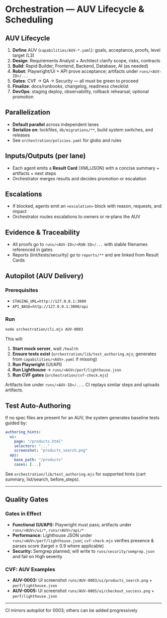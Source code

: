 # Orchestration — AUV Lifecycle & Scheduling

## AUV Lifecycle

1. **Define** AUV (`capabilities/AUV-*.yaml`): goals, acceptance, proofs, level target (L3)
2. **Design**: Requirements Analyst + Architect clarify scope, risks, contracts
3. **Build**: Rapid Builder, Frontend, Backend, Database, AI (as needed)
4. **Robot**: Playwright/UI + API prove acceptance; artifacts under `runs/<AUV-ID>/...`
5. **Gates**: CVF → QA → Security — all must be green to proceed
6. **Finalize**: docs/runbooks, changelog, readiness checklist
7. **DevOps**: staging deploy, observability, rollback rehearsal; optional promotion

## Parallelization

- **Default parallel** across independent lanes
- **Serialize on**: lockfiles, `db/migrations/**`, build system switches, and releases
- See `orchestration/policies.yaml` for globs and rules

## Inputs/Outputs (per lane)

- Each agent emits a **Result Card** (XML/JSON) with a concise summary + artifacts + next steps
- Orchestrator merges results and decides promotion or escalation

## Escalations

- If blocked, agents emit an `<escalation>` block with reason, requests, and impact
- Orchestrator routes escalations to owners or re‑plans the AUV

## Evidence & Traceability

- All proofs go to `runs/<AUV-ID>/<RUN-ID>/...` with stable filenames referenced in gates
- Reports (lint/tests/security) go to `reports/**` and are linked from Result Cards

## Autopilot (AUV Delivery)

### Prerequisites

- `STAGING_URL=http://127.0.0.1:3000`
- `API_BASE=http://127.0.0.1:3000/api`

### Run

```bash
node orchestration/cli.mjs AUV-0003
```

This will:

1. **Start mock server**, wait `/health`
2. **Ensure tests exist** (`orchestration/lib/test_authoring.mjs`; generates from `capabilities/<AUV>.yaml` if missing)
3. **Run Playwright** (UI/API)
4. **Run Lighthouse** → `runs/<AUV>/perf/lighthouse.json`
5. **Run CVF gates** (`orchestration/cvf-check.mjs`)

Artifacts live under `runs/<AUV-ID>/...`. CI replays similar steps and uploads artifacts.

## Test Auto-Authoring

If no spec files are present for an AUV, the system generates baseline tests guided by:

```yaml
authoring_hints:
  ui: 
    page: "/products.html"
    selectors: "..."
    screenshot: "products_search.png"
  api: 
    base_path: "/products"
    cases: [...]
```

See `orchestration/lib/test_authoring.mjs` for supported hints (cart summary, list/search, before_steps).

---

## Quality Gates

### Gates in Effect

- **Functional (UI/API):** Playwright must pass; artifacts under `runs/<AUV>/ui/*`, `runs/<AUV>/api/*`
- **Performance:** Lighthouse JSON under `runs/<AUV>/perf/lighthouse.json`; `cvf-check.mjs` verifies presence & parses score (target ≥ 0.9 where applicable)
- **Security:** Semgrep planned; will write to `runs/security/semgrep.json` and fail on High severity

### CVF: AUV Examples

- **AUV-0003:** UI screenshot `runs/AUV-0003/ui/products_search.png` + `perf/lighthouse.json`
- **AUV-0005:** UI screenshot `runs/AUV-0005/ui/checkout_success.png` + `perf/lighthouse.json`

---

CI mirrors autopilot for 0003; others can be added progressively